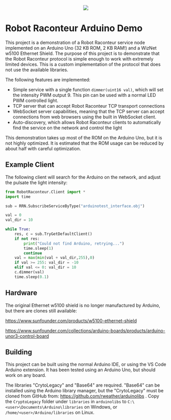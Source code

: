 <p align="center"><img src="https://robotraconteurpublicfiles.s3.amazonaws.com/RRheader2.jpg"></p>

# Robot Raconteur Arduino Demo

This project is a demonstration of a Robot Raconteur service node implemented on an Arduino Uno (32 KB ROM, 2 KB RAM!) and a WizNet w5100 Ethernet Shield. The purpose of this project is to demonstrate that the Robot Raconteur protocol is simple enough to work with extremely limited devices. This is a custom implementation of the protocol that does not use the available libraries.

The following features are implemented:

* Simple service with a single function `dimmer(uint16 val)`, which will set the intensity PWM output 9. This pin can be used with a normal LED PWM controlled light.
* TCP server that can accept Robot Raconteur TCP transport connections
* WebSocket server capabilities, meaning that the TCP server can accept connections from web browsers using the built in WebSocket client.
* Auto-discovery, which allows Robot Raconteur clients to automatically find the service on the network and control the light

This demonstration takes up most of the ROM on the Arduino Uno, but it is not highly optimized. It is estimated that the ROM usage can be reduced by about half with careful optimization.

## Example Client

The following client will search for the Arduino on the network, and adjust the pulsate the light intensity:

```python
from RobotRaconteur.Client import *
import time

sub = RRN.SubscribeServiceByType("arduinotest_interface.obj")

val = 0
val_dir = 10

while True:
    res, c = sub.TryGetDefaultClient()
    if not res:
        print("Could not find Arduino, retrying...")
        time.sleep(1)
        continue
    val = max(min(val + val_dir,255),0)
    if val >= 255: val_dir = -10
    elif val <= 0: val_dir = 10
    c.dimmer(val)
    time.sleep(0.1)
```

## Hardware

The original Ethernet w5100 shield is no longer manufactured by Arduino, but there are clones still available:

https://www.sunfounder.com/products/w5100-ethernet-shield

https://www.sunfounder.com/collections/arduino-boards/products/arduino-unor3-control-board

## Building

This project can be built using the normal Arduino IDE, or using the VS Code Arduino extension. It has been tested using an Arduino Uno, but should work on any board.

The libraries "CrytoLegacy" and "Base64" are required. "Base64" can be installed using the Arduino library manager, but the "CrytoLegacy" must be cloned from GitHub from: https://github.com/rweather/arduinolibs . Copy the `CryptoLegacy` folder under `libraries` in `arduinolibs` to `C:\<user>\Documents\Arduino\libraries` on Windows, or `/home/<user>/Arduino/libraries` on Linux.
